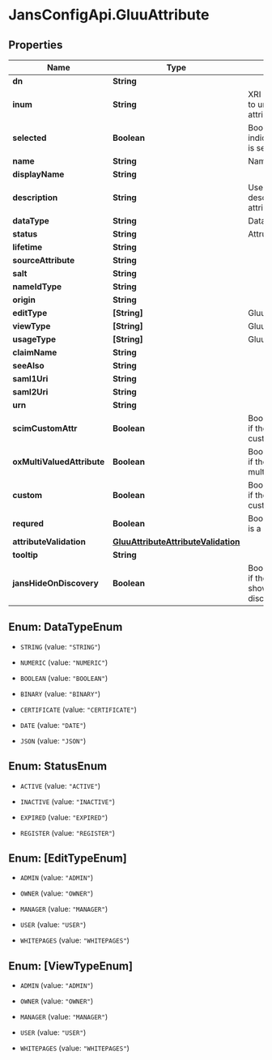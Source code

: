 # JansConfigApi.GluuAttribute

## Properties

Name | Type | Description | Notes
------------ | ------------- | ------------- | -------------
**dn** | **String** |  | [optional] 
**inum** | **String** | XRI i-number. Identifier to uniquely identify the attribute. | [optional] 
**selected** | **Boolean** | Boolean value to indicate if the atrribute is selected. | [optional] 
**name** | **String** | Name of the attribute. | 
**displayName** | **String** |  | 
**description** | **String** | User friendly descriptive detail of attribute. | 
**dataType** | **String** | Data Type of attribute. | 
**status** | **String** | Attrubute status | 
**lifetime** | **String** |  | [optional] 
**sourceAttribute** | **String** |  | [optional] 
**salt** | **String** |  | [optional] 
**nameIdType** | **String** |  | [optional] 
**origin** | **String** |  | [optional] 
**editType** | **[String]** | GluuUserRole | 
**viewType** | **[String]** | GluuUserRole | 
**usageType** | **[String]** | GluuAttributeUsageType | [optional] 
**claimName** | **String** |  | [optional] 
**seeAlso** | **String** |  | [optional] 
**saml1Uri** | **String** |  | [optional] 
**saml2Uri** | **String** |  | [optional] 
**urn** | **String** |  | [optional] 
**scimCustomAttr** | **Boolean** | Boolean value indicating if the attribute is a SCIM custom attribute | [optional] 
**oxMultiValuedAttribute** | **Boolean** | Boolean value indicating if the attribute can hold multiple value. | [optional] 
**custom** | **Boolean** | Boolean value indicating if the attribute is a custom attribute | [optional] 
**requred** | **Boolean** | Boolean value indicating is a mandatory attribute | [optional] 
**attributeValidation** | [**GluuAttributeAttributeValidation**](GluuAttributeAttributeValidation.md) |  | [optional] 
**tooltip** | **String** |  | [optional] 
**jansHideOnDiscovery** | **Boolean** | Boolean value indicating if the attribute should be shown on that discovery page. | [optional] 



## Enum: DataTypeEnum


* `STRING` (value: `"STRING"`)

* `NUMERIC` (value: `"NUMERIC"`)

* `BOOLEAN` (value: `"BOOLEAN"`)

* `BINARY` (value: `"BINARY"`)

* `CERTIFICATE` (value: `"CERTIFICATE"`)

* `DATE` (value: `"DATE"`)

* `JSON` (value: `"JSON"`)





## Enum: StatusEnum


* `ACTIVE` (value: `"ACTIVE"`)

* `INACTIVE` (value: `"INACTIVE"`)

* `EXPIRED` (value: `"EXPIRED"`)

* `REGISTER` (value: `"REGISTER"`)





## Enum: [EditTypeEnum]


* `ADMIN` (value: `"ADMIN"`)

* `OWNER` (value: `"OWNER"`)

* `MANAGER` (value: `"MANAGER"`)

* `USER` (value: `"USER"`)

* `WHITEPAGES` (value: `"WHITEPAGES"`)





## Enum: [ViewTypeEnum]


* `ADMIN` (value: `"ADMIN"`)

* `OWNER` (value: `"OWNER"`)

* `MANAGER` (value: `"MANAGER"`)

* `USER` (value: `"USER"`)

* `WHITEPAGES` (value: `"WHITEPAGES"`)




